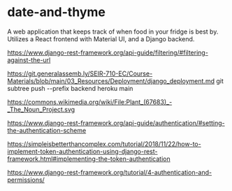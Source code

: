 # date-and-thyme
A web application that keeps track of when food in your fridge is best by.  Utilizes a React frontend with Material UI, and a Django backend.

https://www.django-rest-framework.org/api-guide/filtering/#filtering-against-the-url

https://git.generalassemb.ly/SEIR-710-EC/Course-Materials/blob/main/03_Resources/Deployment/django_deployment.md
git subtree push --prefix backend heroku main   

https://commons.wikimedia.org/wiki/File:Plant_(67683)_-_The_Noun_Project.svg

https://www.django-rest-framework.org/api-guide/authentication/#setting-the-authentication-scheme

https://simpleisbetterthancomplex.com/tutorial/2018/11/22/how-to-implement-token-authentication-using-django-rest-framework.html#implementing-the-token-authentication

https://www.django-rest-framework.org/tutorial/4-authentication-and-permissions/
